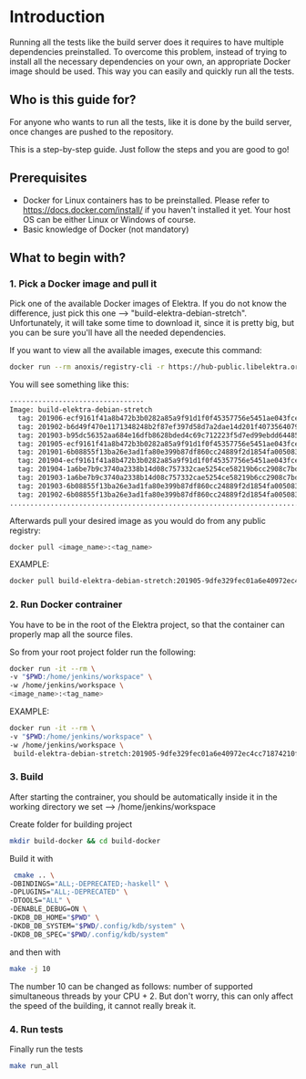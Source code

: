 # Introduction

Running all the tests like the build server does it requires to have multiple dependencies preinstalled. To overcome this problem, instead of trying to install all the necessary dependencies on your own, an appropriate Docker image should be used. This way you can easily and quickly run all the tests.

## Who is this guide for?

For anyone who wants to run all the tests, like it is done by the build server, once changes are pushed to the repository.

This is a step-by-step guide. Just follow the steps and you are good to go!


## Prerequisites

- Docker for Linux containers has to be preinstalled. Please refer to https://docs.docker.com/install/ if you haven't installed it yet. Your host OS can be either Linux or Windows of course.
- Basic knowledge of Docker (not mandatory)


## What to begin with?

### 1. Pick a Docker image and pull it

Pick one of the available Docker images of Elektra. If you do not know the difference, just pick this one --> "build-elektra-debian-stretch". Unfortunately, it will take some time to download it, since it is pretty big, but you can be sure you'll have all the needed dependencies.

If you want to view all the available images, execute this command:
```sh
docker run --rm anoxis/registry-cli -r https://hub-public.libelektra.org
```
You will see something like this:

```sh
---------------------------------
Image: build-elektra-debian-stretch
  tag: 201906-ecf9161f41a8b472b3b0282a85a9f91d1f0f45357756e5451ae043fce8d0100e
  tag: 201902-b6d49f470e1171348248b2f87ef397d58d7a2dae14d201f4073564079ce0c070
  tag: 201903-b95dc56352aa684e16dfb8628bded4c69c712223f5d7ed99ebdd644852a32123
  tag: 201905-ecf9161f41a8b472b3b0282a85a9f91d1f0f45357756e5451ae043fce8d0100e
  tag: 201901-6b08855f13ba26e3ad1fa80e399b87df860cc24889f2d1854fa0050834567b26
  tag: 201904-ecf9161f41a8b472b3b0282a85a9f91d1f0f45357756e5451ae043fce8d0100e
  tag: 201904-1a6be7b9c3740a2338b14d08c757332cae5254ce58219b6cc2908c7bd6e4f460
  tag: 201903-1a6be7b9c3740a2338b14d08c757332cae5254ce58219b6cc2908c7bd6e4f460
  tag: 201903-6b08855f13ba26e3ad1fa80e399b87df860cc24889f2d1854fa0050834567b26
  tag: 201902-6b08855f13ba26e3ad1fa80e399b87df860cc24889f2d1854fa0050834567b26
..............................................................................
```
Afterwards pull your desired image as you would do from any public registry:
```sh
docker pull <image_name>:<tag_name>
```

EXAMPLE:
```sh
docker pull build-elektra-debian-stretch:201905-9dfe329fec01a6e40972ec4cc71874210f69933ab5f9e750a1c586fa011768ab
```

### 2. Run Docker contrainer

You have to be in the root of the Elektra project, so that the container can properly map all the source files.

So from your root project folder run the following:

```sh
docker run -it --rm \
-v "$PWD:/home/jenkins/workspace" \
-w /home/jenkins/workspace \
<image_name>:<tag_name>
```

EXAMPLE:
```sh
docker run -it --rm \
-v "$PWD:/home/jenkins/workspace" \
-w /home/jenkins/workspace \
 build-elektra-debian-stretch:201905-9dfe329fec01a6e40972ec4cc71874210f69933ab5f9e750a1c586fa011768ab
```

### 3. Build


After starting the contrainer, you should be automatically inside it in the working directory we set --> /home/jenkins/workspace

Create folder for building project

```sh
mkdir build-docker && cd build-docker
```

Build it with

```sh
 cmake .. \
-DBINDINGS="ALL;-DEPRECATED;-haskell" \
-DPLUGINS="ALL;-DEPRECATED" \
-DTOOLS="ALL" \
-DENABLE_DEBUG=ON \
-DKDB_DB_HOME="$PWD" \
-DKDB_DB_SYSTEM="$PWD/.config/kdb/system" \
-DKDB_DB_SPEC="$PWD/.config/kdb/system"
```
and then with
```sh
make -j 10
```
The number 10 can be changed as follows: number of supported simultaneous threads by your CPU + 2. But don't worry, this can only affect the speed of the building, it cannot really break it.
### 4. Run tests

Finally run the tests
```sh
make run_all
```
